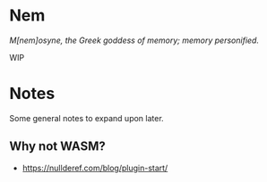 
# Nem

*M[nem]osyne, the Greek goddess of memory; memory personified.*

WIP


# Notes

Some general notes to expand upon later.

## Why not WASM?

- https://nullderef.com/blog/plugin-start/
